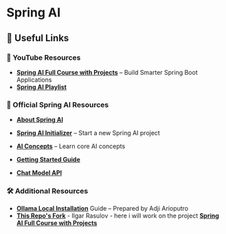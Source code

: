 # Spring AI

## 📌 Useful Links

### 🎥 YouTube Resources
- **[Spring AI Full Course with Projects](https://www.youtube.com/watch?v=9Crrhz0pm8s)** – Build Smarter Spring Boot Applications  
- **[Spring AI Playlist](https://youtube.com/playlist?list=PLZV0a2jwt22uoDm3LNDFVnN6i2CAVU_HTH&si=XoSS93JmzPceiJ1K)**

### 🔗 Official Spring AI Resources
- **[About Spring AI](https://spring.io/projects/spring-ai)**
- **[Spring AI Initializer](https://start.spring.io/)** – Start a new Spring AI project
- **[AI Concepts](https://docs.spring.io/spring-ai/reference/concepts.html)** – Learn core AI concepts

- **[Getting Started Guide](https://docs.spring.io/spring-ai/reference/getting-started.html)**
- **[Chat Model API](https://docs.spring.io/spring-ai/reference/api/chatmodel.html)**


### 🛠 Additional Resources
- **[Ollama Local Installation](https://github.com/adjiap/local_ollama_powershell_setup)** Guide – Prepared by Adji Arioputro
- **[This Repo's Fork](https://github.com/eligosoftware/springAI)** - Ilgar Rasulov - here i will work on the project  **[Spring AI Full Course with Projects](https://www.youtube.com/watch?v=9Crrhz0pm8s)**
